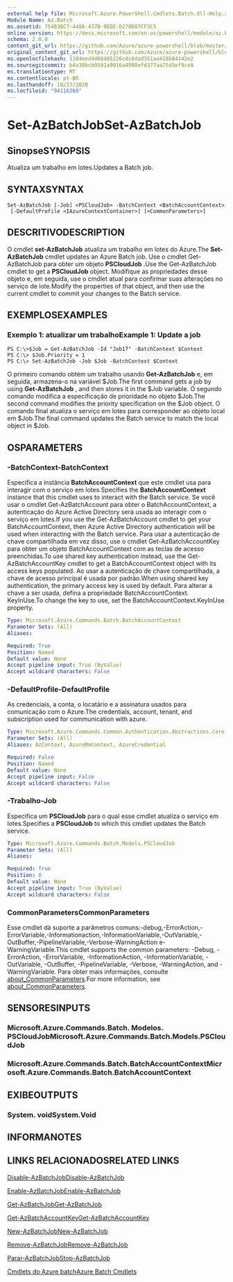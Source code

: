 ```yaml
---
external help file: Microsoft.Azure.PowerShell.Cmdlets.Batch.dll-Help.xml
Module Name: Az.Batch
ms.assetid: 75483BC7-440A-437B-9EDE-D270D87CF3C5
online version: https://docs.microsoft.com/en-us/powershell/module/az.batch/set-azbatchjob
schema: 2.0.0
content_git_url: https://github.com/Azure/azure-powershell/blob/master/src/Batch/Batch/help/Set-AzBatchJob.md
original_content_git_url: https://github.com/Azure/azure-powershell/blob/master/src/Batch/Batch/help/Set-AzBatchJob.md
ms.openlocfilehash: 1104eed4d60405226cdc6dad351ae418b84142e2
ms.sourcegitcommit: b4a38bcb0501a9016a4998efd377aa75d3ef9ce8
ms.translationtype: MT
ms.contentlocale: pt-BR
ms.lasthandoff: 10/27/2020
ms.locfileid: "94116269"
---
```

# <span data-ttu-id="3229f-101">Set-AzBatchJob</span><span class="sxs-lookup"><span data-stu-id="3229f-101">Set-AzBatchJob</span></span>

## <span data-ttu-id="3229f-102">Sinopse</span><span class="sxs-lookup"><span data-stu-id="3229f-102">SYNOPSIS</span></span>
<span data-ttu-id="3229f-103">Atualiza um trabalho em lotes.</span><span class="sxs-lookup"><span data-stu-id="3229f-103">Updates a Batch job.</span></span>

## <span data-ttu-id="3229f-104">SYNTAX</span><span class="sxs-lookup"><span data-stu-id="3229f-104">SYNTAX</span></span>

```
Set-AzBatchJob [-Job] <PSCloudJob> -BatchContext <BatchAccountContext>
 [-DefaultProfile <IAzureContextContainer>] [<CommonParameters>]
```

## <span data-ttu-id="3229f-105">DESCRITIVO</span><span class="sxs-lookup"><span data-stu-id="3229f-105">DESCRIPTION</span></span>
<span data-ttu-id="3229f-106">O cmdlet **set-AzBatchJob** atualiza um trabalho em lotes do Azure.</span><span class="sxs-lookup"><span data-stu-id="3229f-106">The **Set-AzBatchJob** cmdlet updates an Azure Batch job.</span></span>
<span data-ttu-id="3229f-107">Use o cmdlet Get-AzBatchJob para obter um objeto **PSCloudJob** .</span><span class="sxs-lookup"><span data-stu-id="3229f-107">Use the Get-AzBatchJob cmdlet to get a **PSCloudJob** object.</span></span>
<span data-ttu-id="3229f-108">Modifique as propriedades desse objeto e, em seguida, use o cmdlet atual para confirmar suas alterações no serviço de lote.</span><span class="sxs-lookup"><span data-stu-id="3229f-108">Modify the properties of that object, and then use the current cmdlet to commit your changes to the Batch service.</span></span>

## <span data-ttu-id="3229f-109">EXEMPLOS</span><span class="sxs-lookup"><span data-stu-id="3229f-109">EXAMPLES</span></span>

### <span data-ttu-id="3229f-110">Exemplo 1: atualizar um trabalho</span><span class="sxs-lookup"><span data-stu-id="3229f-110">Example 1: Update a job</span></span>
```
PS C:\>$Job = Get-AzBatchJob -Id "Job17" -BatchContext $Context
PS C:\> $Job.Priority = 1
PS C:\> Set-AzBatchJob -Job $Job -BatchContext $Context
```

<span data-ttu-id="3229f-111">O primeiro comando obtém um trabalho usando **Get-AzBatchJob** e, em seguida, armazena-o na variável $Job.</span><span class="sxs-lookup"><span data-stu-id="3229f-111">The first command gets a job by using **Get-AzBatchJob** , and then stores it in the $Job variable.</span></span>
<span data-ttu-id="3229f-112">O segundo comando modifica a especificação de prioridade no objeto $Job.</span><span class="sxs-lookup"><span data-stu-id="3229f-112">The second command modifies the priority specification on the $Job object.</span></span>
<span data-ttu-id="3229f-113">O comando final atualiza o serviço em lotes para corresponder ao objeto local em $Job.</span><span class="sxs-lookup"><span data-stu-id="3229f-113">The final command updates the Batch service to match the local object in $Job.</span></span>

## <span data-ttu-id="3229f-114">OS</span><span class="sxs-lookup"><span data-stu-id="3229f-114">PARAMETERS</span></span>

### <span data-ttu-id="3229f-115">-BatchContext</span><span class="sxs-lookup"><span data-stu-id="3229f-115">-BatchContext</span></span>
<span data-ttu-id="3229f-116">Especifica a instância **BatchAccountContext** que este cmdlet usa para interagir com o serviço em lotes.</span><span class="sxs-lookup"><span data-stu-id="3229f-116">Specifies the **BatchAccountContext** instance that this cmdlet uses to interact with the Batch service.</span></span>
<span data-ttu-id="3229f-117">Se você usar o cmdlet Get-AzBatchAccount para obter o BatchAccountContext, a autenticação do Azure Active Directory será usada ao interagir com o serviço em lotes.</span><span class="sxs-lookup"><span data-stu-id="3229f-117">If you use the Get-AzBatchAccount cmdlet to get your BatchAccountContext, then Azure Active Directory authentication will be used when interacting with the Batch service.</span></span> <span data-ttu-id="3229f-118">Para usar a autenticação de chave compartilhada em vez disso, use o cmdlet Get-AzBatchAccountKey para obter um objeto BatchAccountContext com as teclas de acesso preenchidas.</span><span class="sxs-lookup"><span data-stu-id="3229f-118">To use shared key authentication instead, use the Get-AzBatchAccountKey cmdlet to get a BatchAccountContext object with its access keys populated.</span></span> <span data-ttu-id="3229f-119">Ao usar a autenticação de chave compartilhada, a chave de acesso principal é usada por padrão.</span><span class="sxs-lookup"><span data-stu-id="3229f-119">When using shared key authentication, the primary access key is used by default.</span></span> <span data-ttu-id="3229f-120">Para alterar a chave a ser usada, defina a propriedade BatchAccountContext. KeyInUse.</span><span class="sxs-lookup"><span data-stu-id="3229f-120">To change the key to use, set the BatchAccountContext.KeyInUse property.</span></span>

```yaml
Type: Microsoft.Azure.Commands.Batch.BatchAccountContext
Parameter Sets: (All)
Aliases:

Required: True
Position: Named
Default value: None
Accept pipeline input: True (ByValue)
Accept wildcard characters: False
```

### <span data-ttu-id="3229f-121">-DefaultProfile</span><span class="sxs-lookup"><span data-stu-id="3229f-121">-DefaultProfile</span></span>
<span data-ttu-id="3229f-122">As credenciais, a conta, o locatário e a assinatura usados para comunicação com o Azure.</span><span class="sxs-lookup"><span data-stu-id="3229f-122">The credentials, account, tenant, and subscription used for communication with azure.</span></span>

```yaml
Type: Microsoft.Azure.Commands.Common.Authentication.Abstractions.Core.IAzureContextContainer
Parameter Sets: (All)
Aliases: AzContext, AzureRmContext, AzureCredential

Required: False
Position: Named
Default value: None
Accept pipeline input: False
Accept wildcard characters: False
```

### <span data-ttu-id="3229f-123">-Trabalho</span><span class="sxs-lookup"><span data-stu-id="3229f-123">-Job</span></span>
<span data-ttu-id="3229f-124">Especifica um **PSCloudJob** para o qual esse cmdlet atualiza o serviço em lotes.</span><span class="sxs-lookup"><span data-stu-id="3229f-124">Specifies a **PSCloudJob** to which this cmdlet updates the Batch service.</span></span>

```yaml
Type: Microsoft.Azure.Commands.Batch.Models.PSCloudJob
Parameter Sets: (All)
Aliases:

Required: True
Position: 0
Default value: None
Accept pipeline input: True (ByValue)
Accept wildcard characters: False
```

### <span data-ttu-id="3229f-125">CommonParameters</span><span class="sxs-lookup"><span data-stu-id="3229f-125">CommonParameters</span></span>
<span data-ttu-id="3229f-126">Esse cmdlet dá suporte a parâmetros comuns:-debug,-ErrorAction,-ErrorVariable,-Informationaction,-InformationVariable,-OutVariable,-OutBuffer,-PipelineVariable,-Verbose-WarningAction e-WarningVariable.</span><span class="sxs-lookup"><span data-stu-id="3229f-126">This cmdlet supports the common parameters: -Debug, -ErrorAction, -ErrorVariable, -InformationAction, -InformationVariable, -OutVariable, -OutBuffer, -PipelineVariable, -Verbose, -WarningAction, and -WarningVariable.</span></span> <span data-ttu-id="3229f-127">Para obter mais informações, consulte [about_CommonParameters](http://go.microsoft.com/fwlink/?LinkID=113216).</span><span class="sxs-lookup"><span data-stu-id="3229f-127">For more information, see [about_CommonParameters](http://go.microsoft.com/fwlink/?LinkID=113216).</span></span>

## <span data-ttu-id="3229f-128">SENSORES</span><span class="sxs-lookup"><span data-stu-id="3229f-128">INPUTS</span></span>

### <span data-ttu-id="3229f-129">Microsoft.Azure.Commands.Batch. Modelos. PSCloudJob</span><span class="sxs-lookup"><span data-stu-id="3229f-129">Microsoft.Azure.Commands.Batch.Models.PSCloudJob</span></span>

### <span data-ttu-id="3229f-130">Microsoft.Azure.Commands.Batch.BatchAccountContext</span><span class="sxs-lookup"><span data-stu-id="3229f-130">Microsoft.Azure.Commands.Batch.BatchAccountContext</span></span>

## <span data-ttu-id="3229f-131">EXIBE</span><span class="sxs-lookup"><span data-stu-id="3229f-131">OUTPUTS</span></span>

### <span data-ttu-id="3229f-132">System. void</span><span class="sxs-lookup"><span data-stu-id="3229f-132">System.Void</span></span>

## <span data-ttu-id="3229f-133">INFORMA</span><span class="sxs-lookup"><span data-stu-id="3229f-133">NOTES</span></span>

## <span data-ttu-id="3229f-134">LINKS RELACIONADOS</span><span class="sxs-lookup"><span data-stu-id="3229f-134">RELATED LINKS</span></span>

[<span data-ttu-id="3229f-135">Disable-AzBatchJob</span><span class="sxs-lookup"><span data-stu-id="3229f-135">Disable-AzBatchJob</span></span>](./Disable-AzBatchJob.md)

[<span data-ttu-id="3229f-136">Enable-AzBatchJob</span><span class="sxs-lookup"><span data-stu-id="3229f-136">Enable-AzBatchJob</span></span>](./Enable-AzBatchJob.md)

[<span data-ttu-id="3229f-137">Get-AzBatchJob</span><span class="sxs-lookup"><span data-stu-id="3229f-137">Get-AzBatchJob</span></span>](./Get-AzBatchJob.md)

[<span data-ttu-id="3229f-138">Get-AzBatchAccountKey</span><span class="sxs-lookup"><span data-stu-id="3229f-138">Get-AzBatchAccountKey</span></span>](./Get-AzBatchAccountKey.md)

[<span data-ttu-id="3229f-139">New-AzBatchJob</span><span class="sxs-lookup"><span data-stu-id="3229f-139">New-AzBatchJob</span></span>](./New-AzBatchJob.md)

[<span data-ttu-id="3229f-140">Remove-AzBatchJob</span><span class="sxs-lookup"><span data-stu-id="3229f-140">Remove-AzBatchJob</span></span>](./Remove-AzBatchJob.md)

[<span data-ttu-id="3229f-141">Parar-AzBatchJob</span><span class="sxs-lookup"><span data-stu-id="3229f-141">Stop-AzBatchJob</span></span>](./Stop-AzBatchJob.md)

[<span data-ttu-id="3229f-142">Cmdlets do Azure batch</span><span class="sxs-lookup"><span data-stu-id="3229f-142">Azure Batch Cmdlets</span></span>](/powershell/module/Az.Batch/)
